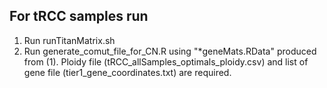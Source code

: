 ## For tRCC samples run
1) Run runTitanMatrix.sh
2) Run generate_comut_file_for_CN.R using "*geneMats.RData" produced from (1). Ploidy file (tRCC_allSamples_optimals_ploidy.csv) and list of gene file (tier1_gene_coordinates.txt) are required.
